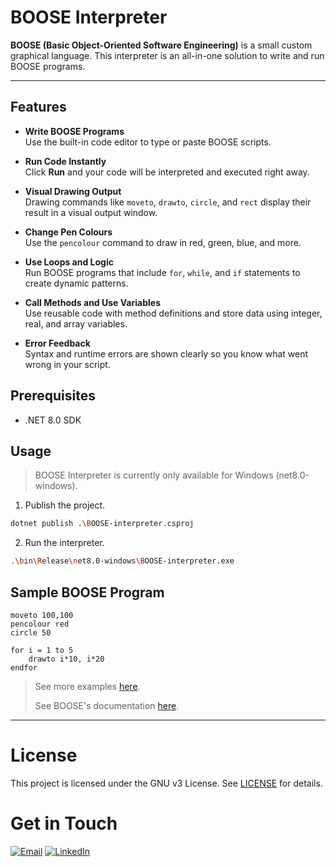 # BOOSE Interpreter

**BOOSE (Basic Object-Oriented Software Engineering)** is a small custom graphical language. This interpreter is an all-in-one solution to write and run BOOSE programs.

---

## Features

- **Write BOOSE Programs**  
  Use the built-in code editor to type or paste BOOSE scripts.

- **Run Code Instantly**  
  Click **Run** and your code will be interpreted and executed right away.

- **Visual Drawing Output**  
  Drawing commands like `moveto`, `drawto`, `circle`, and `rect` display their result in a visual output window.

- **Change Pen Colours**  
  Use the `pencolour` command to draw in red, green, blue, and more.

- **Use Loops and Logic**  
  Run BOOSE programs that include `for`, `while`, and `if` statements to create dynamic patterns.

- **Call Methods and Use Variables**  
  Use reusable code with method definitions and store data using integer, real, and array variables.

- **Error Feedback**  
  Syntax and runtime errors are shown clearly so you know what went wrong in your script.

## Prerequisites
- .NET 8.0 SDK

## Usage

> BOOSE Interpreter is currently only available for Windows (net8.0-windows).

1. Publish the project.
```bash
dotnet publish .\BOOSE-interpreter.csproj
```
2. Run the interpreter.
```bash
.\bin\Release\net8.0-windows\BOOSE-interpreter.exe
```

## Sample BOOSE Program

```
moveto 100,100
pencolour red
circle 50

for i = 1 to 5
    drawto i*10, i*20
endfor
```

> See more examples [here](examples).
>
> See BOOSE's documentation [here](BOOSE.md).

---

# License

This project is licensed under the GNU v3 License. See [LICENSE](LICENSE) for details.

# Get in Touch

[<img src="https://img.shields.io/badge/email-white?&style=for-the-badge&logo=gmail" alt="Email"/>](mailto:bhabishworgrg@gmail.com)
[<img src="https://img.shields.io/badge/linkedin-blue?&style=for-the-badge" alt="LinkedIn"/>](https://www.linkedin.com/in/bhabishwor-gurung/)
